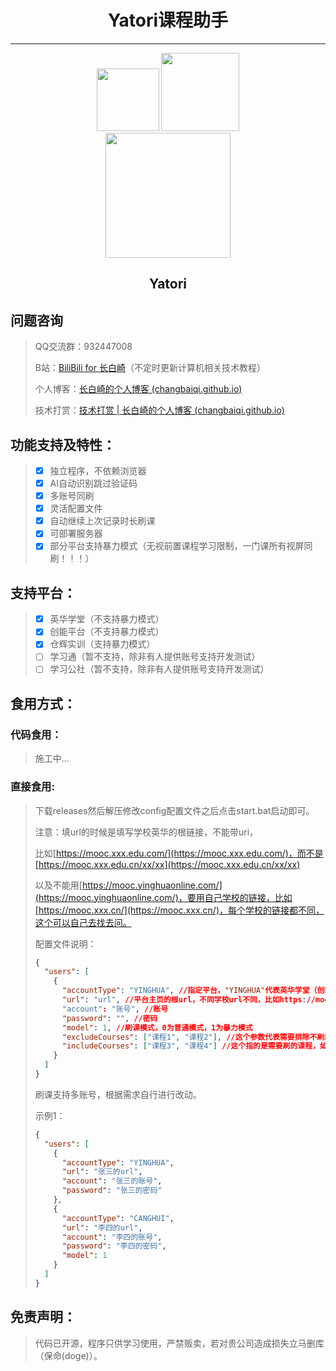 <div align="center"><h1>Yatori课程助手</h1></div>

---
<div align="center"><img width="100px" src="https://img.shields.io/badge/Java17-passing-r.svg"></img> <img width="125px" src="https://img.shields.io/badge/Maven3.8.1-building-r.svg"></img></div>

<div align="center"><img width="200" src="https://q1.qlogo.cn/g?b=qq&nk=2084069833&s=640"></img></div>

<div align="center"><h2>Yatori</h2></div>

## 问题咨询

> QQ交流群：932447008
>
> B站：[BiliBili for 长白崎](https://space.bilibili.com/36987520)（不定时更新计算机相关技术教程）
>
> 个人博客：[长白崎的个人博客 (changbaiqi.github.io)](https://changbaiqi.github.io/)
>
> 技术打赏：[技术打赏 | 长白崎的个人博客 (changbaiqi.github.io)](https://changbaiqi.github.io/post/ji-zhu-da-shang/)

## 功能支持及特性：

> - [x] 独立程序，不依赖浏览器
> - [x] AI自动识别跳过验证码
> - [x] 多账号同刷
> - [x] 灵活配置文件
> - [x] 自动继续上次记录时长刷课
> - [x] 可部署服务器
> - [x] 部分平台支持暴力模式（无视前置课程学习限制，一门课所有视屏同刷！！！）

## 支持平台：

> - [x] 英华学堂（不支持暴力模式）
> - [x] 创能平台（不支持暴力模式）
> - [x] 仓辉实训（支持暴力模式）
> - [ ] 学习通（暂不支持，除非有人提供账号支持开发测试）
> - [ ] 学习公社（暂不支持，除非有人提供账号支持开发测试）

## 食用方式：

### 代码食用：

> 施工中...

### 直接食用:

> 下载releases然后解压修改config配置文件之后点击start.bat启动即可。
>
> 注意：填url的时候是填写学校英华的根链接，不能带uri，
>
> 比如[https://mooc.xxx.edu.com/](https://mooc.xxx.edu.com/)，而不是[https://mooc.xxx.edu.cn/xx/xx](https://mooc.xxx.edu.cn/xx/xx)
>
> 以及不能用[https://mooc.yinghuaonline.com/](https://mooc.yinghuaonline.com/)，要用自己学校的链接，比如[https://mooc.xxx.cn/](https://mooc.xxx.cn/)，每个学校的链接都不同，这个可以自己去找去问。
>
> 配置文件说明：
>
> ```json
> {
>   "users": [
>     {
>       "accountType": "YINGHUA", //指定平台，"YINGHUA"代表英华学堂（创能同样用这个），CANGHUI代表仓辉平台，XUEXIGONGSHE代表学习公社，XUEXITONG代表学习通
>       "url": "url", //平台主页的根url，不同学校url不同，比如https://mooc.xxx.cn/，注意千万别带uri指别写成https://mooc.xxx.cn/xxx/xxx这样。
>       "account": "账号", //账号
>       "password": "", //密码
>       "model": 1, //刷课模式，0为普通模式，1为暴力模式
>       "excludeCourses": ["课程1", "课程2"], //这个参数代表需要排除不刷的课程，复制课程的名称填入即可（一字不差）
>       "includeCourses": ["课程3", "课程4"] //这个指的是需要刷的课程，如果不填默认刷全部课程除非设置了排除课程
>     }
>   ]
> }
> ```
>
> 刷课支持多账号，根据需求自行进行改动。
>
> 示例1：
>
> ```json
> {
>   "users": [
>     {
>       "accountType": "YINGHUA",
>       "url": "张三的url",
>       "account": "张三的账号",
>       "password": "张三的密码"
>     },
>     {
>       "accountType": "CANGHUI",
>       "url": "李四的url",
>       "account": "李四的账号",
>       "password": "李四的密码",
>       "model": 1
>     }
>   ]
> }
> ```
>

## 免责声明：

> 代码已开源，程序只供学习使用，严禁贩卖，若对贵公司造成损失立马删库（保命(doge)）。

